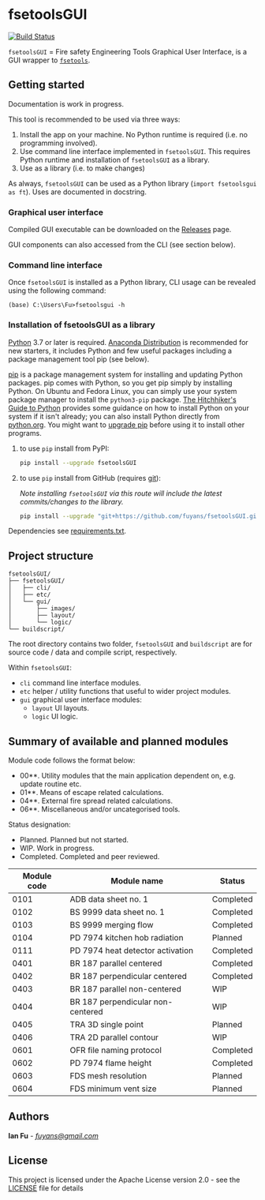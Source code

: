 # fsetoolsGUI

[![Build Status](https://travis-ci.com/fsepy/fsetools.svg?branch=master)](https://travis-ci.com/fsepy/fsetools)

`fsetoolsGUI` = Fire safety Engineering Tools Graphical User Interface, is a GUI wrapper to [`fsetools`](https://github.com/fsepy/fsetools).

## Getting started

Documentation is work in progress.

This tool is recommended to be used via three ways:

1. Install the app on your machine. No Python runtime is required (i.e. no programming involved).
2. Use command line interface implemented in `fsetoolsGUI`. This requires Python runtime and installation of `fsetoolsGUI` as a library.
3. Use as a library (i.e. to make changes)

As always, `fsetoolsGUI` can be used as a Python library (`import fsetoolsgui as ft`). Uses are documented in docstring.

### Graphical user interface

Compiled GUI executable can be downloaded on the [Releases](https://github.com/fuyans/fsetoolsGUI/releases) page.

GUI components can also accessed from the CLI (see section below).

### Command line interface

Once `fsetoolsGUI` is installed as a Python library, CLI usage can be revealed using the following command:

```shell
(base) C:\Users\Fu>fsetoolsgui -h
```

### Installation of fsetoolsGUI as a library

[Python](https://www.python.org/downloads/) 3.7 or later is required. [Anaconda Distribution](https://www.anaconda.com/distribution/#download-section) is recommended for new starters, it includes Python and few useful packages including a package management tool pip (see below).

[pip](https://pypi.org/) is a package management system for installing and updating Python packages. pip comes with Python, so you get pip simply by installing Python. On Ubuntu and Fedora Linux, you can simply use your system package manager to install the `python3-pip` package. [The Hitchhiker's Guide to Python](https://docs.python-guide.org/starting/installation/) provides some guidance on how to install Python on your system if it isn't already; you can also install Python directly from [python.org](https://www.python.org/getit/). You might want to [upgrade pip](https://pip.pypa.io/en/stable/installing/) before using it to install other programs.

1. to use `pip` install from PyPI:

    ```sh
    pip install --upgrade fsetoolsGUI
    ```

2. to use `pip` install from GitHub (requires [git](https://git-scm.com/downloads)):  

    *Note installing `fsetoolsGUI` via this route will include the latest commits/changes to the library.*  

    ```sh
    pip install --upgrade "git+https://github.com/fuyans/fsetoolsGUI.git@master"
    ```

Dependencies see [requirements.txt](.\requirements.txt).

## Project structure

```
fsetoolsGUI/
├── fsetoolsGUI/
│   ├── cli/
│   ├── etc/
│   └── gui/
│       ├── images/
│       ├── layout/
│       └── logic/
└── buildscript/
```

The root directory contains two folder, `fsetoolsGUI` and `buildscript` are for source code / data and compile script, respectively.

Within `fsetoolsGUI`:

 - `cli` command line interface modules.
 - `etc` helper / utility functions that useful to wider project modules.
 - `gui` graphical user interface modules:
    - `layout` UI layouts.
    - `logic` UI logic.

## Summary of available and planned modules

Module code follows the format below:

- 00**. Utility modules that the main application dependent on, e.g. update routine etc.
- 01**. Means of escape related calculations.
- 04**. External fire spread related calculations.
- 06**. Miscellaneous and/or uncategorised tools.

Status designation:

- Planned. Planned but not started.
- WIP. Work in progress.
- Completed. Completed and peer reviewed.

| Module code | Module name                       | Status    |
| ----------- | --------------------------------- | --------- |
| 0101        | ADB data sheet no. 1              | Completed |
| 0102        | BS 9999 data sheet no. 1          | Completed |
| 0103        | BS 9999 merging flow              | Completed |
| 0104        | PD 7974 kitchen hob radiation     | Planned   |
| 0111        | PD 7974 heat detector activation  | Completed |
| 0401        | BR 187 parallel centered          | Completed |
| 0402        | BR 187 perpendicular centered     | Completed |
| 0403        | BR 187 parallel non-centered      | WIP       |
| 0404        | BR 187 perpendicular non-centered | WIP       |
| 0405        | TRA 3D single point               | Planned   |
| 0406        | TRA 2D parallel contour           | WIP       |
| 0601        | OFR file naming protocol          | Completed |
| 0602        | PD 7974 flame height              | Completed |
| 0603        | FDS mesh resolution               | Planned   |
| 0604        | FDS minimum vent size             | Planned   |

## Authors

**Ian Fu** - *fuyans@gmail.com*

## License

This project is licensed under the Apache License version 2.0 - see the [LICENSE](LICENSE) file for details
